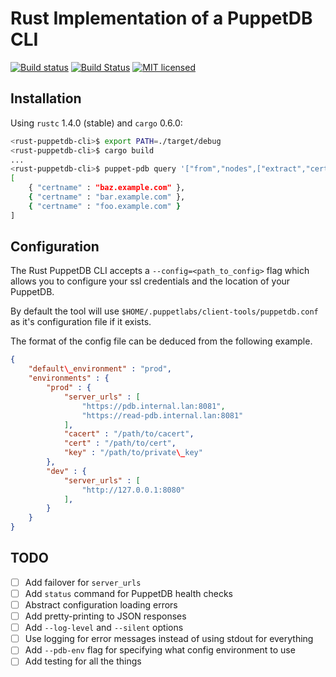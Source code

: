 # Rust Implementation of a PuppetDB CLI

[![Build status](https://ci.appveyor.com/api/projects/status/bhln68k6pdfixrun?svg=true)](https://ci.appveyor.com/project/ajroetker/rust-puppetdb-cli)
[![Build Status](https://travis-ci.org/ajroetker/rust-puppetdb-cli.svg)](https://travis-ci.org/ajroetker/rust-puppetdb-cli)
[![MIT licensed](https://img.shields.io/badge/license-MIT-blue.svg)](./LICENSE)

## Installation

Using `rustc` 1.4.0 (stable) and `cargo` 0.6.0:

```zsh
<rust-puppetdb-cli>$ export PATH=./target/debug
<rust-puppetdb-cli>$ cargo build
...
<rust-puppetdb-cli>$ puppet-pdb query '["from","nodes",["extract","certname"]]'
[
    { "certname" : "baz.example.com" },
    { "certname" : "bar.example.com" },
    { "certname" : "foo.example.com" }
]
```

## Configuration

The Rust PuppetDB CLI accepts a `--config=<path_to_config>` flag which allows
you to configure your ssl credentials and the location of your PuppetDB.

By default the tool will use `$HOME/.puppetlabs/client-tools/puppetdb.conf` as it's
configuration file if it exists.

The format of the config file can be deduced from the following example.

```json
{
    "default\_environment" : "prod",
    "environments" : {
        "prod" : {
            "server_urls" : [
                "https://pdb.internal.lan:8081",
                "https://read-pdb.internal.lan:8081"
            ],
            "cacert" : "/path/to/cacert",
            "cert" : "/path/to/cert",
            "key" : "/path/to/private\_key"
        },
        "dev" : {
            "server_urls" : [
                "http://127.0.0.1:8080"
            ],
        }
    }
}
```

## TODO

- [ ] Add failover for `server_urls`
- [ ] Add `status` command for PuppetDB health checks
- [ ] Abstract configuration loading errors
- [ ] Add pretty-printing to JSON responses
- [ ] Add `--log-level` and `--silent` options
- [ ] Use logging for error messages instead of using stdout for everything
- [ ] Add `--pdb-env` flag for specifying what config environment to use
- [ ] Add testing for all the things
